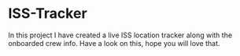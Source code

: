 # ISS-Tracker
In this project I have created a live ISS location tracker along with the onboarded crew info. Have a look on this, hope you will love that.
